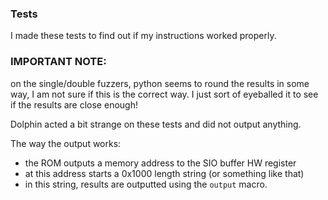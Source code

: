 ### Tests

I made these tests to find out if my instructions worked properly. 

### IMPORTANT NOTE:
on the single/double fuzzers, python seems to round the results in some way, I am not sure if this is the correct way. I just sort of eyeballed it to see if the results are close enough!

Dolphin acted a bit strange on these tests and did not output anything.

The way the output works:
 - the ROM outputs a memory address to the SIO buffer HW register
 - at this address starts a 0x1000 length string (or something like that)
 - in this string, results are outputted using the `output` macro.